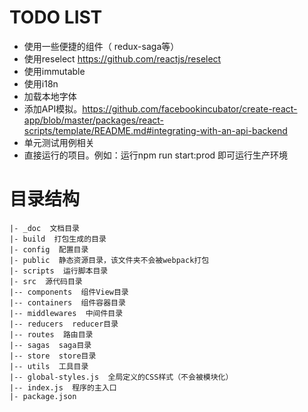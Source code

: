 
# TODO LIST
- 使用一些便捷的组件（ redux-saga等）
- 使用reselect https://github.com/reactjs/reselect
- 使用immutable
- 使用i18n
- 加载本地字体
- 添加API模拟。https://github.com/facebookincubator/create-react-app/blob/master/packages/react-scripts/template/README.md#integrating-with-an-api-backend
- 单元测试用例相关
- 直接运行的项目。例如：运行npm run start:prod 即可运行生产环境

# 目录结构

```
|- _doc  文档目录
|- build  打包生成的目录
|- config  配置目录
|- public  静态资源目录，该文件夹不会被webpack打包
|- scripts  运行脚本目录
|- src  源代码目录
|-- components  组件View目录
|-- containers  组件容器目录
|-- middlewares  中间件目录
|-- reducers  reducer目录
|-- routes  路由目录
|-- sagas  saga目录
|-- store  store目录
|-- utils  工具目录
|-- global-styles.js  全局定义的CSS样式（不会被模块化）
|-- index.js  程序的主入口
|- package.json
```


